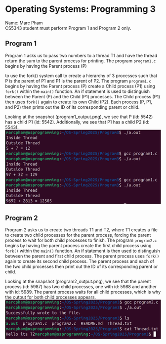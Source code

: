 # Operating Systems: Programming 3
Name: Marc Pham  
CS5343 student must perform Program 1 and Program 2 only.
## Program 1
Program 1 asks us to pass two numbers to a thread T1 and have the thread return the sum to the parent process for printing. The program `program1.c` begins by having the Parent process (P)

to use the fork() system call to create a hierarchy of 3 processes such that P is the parent of P1 and P1 is the parent of P2. The program `program1.c` begins by having the Parent process (P) create a Child process (P1) using `fork()` within the `main()` function. An if statement is used to distinguish between the Parent (P) and the Child (P1) processes. The Child process (P1) then uses `fork()` again to create its own Child (P2). Each process (P, P1, and P2) then prints out the ID of its corresponding parent or child. 

Looking at the snapshot (program1_output.png), we see that P (id: 5542) has a child P1 (id: 5542). Additionally, we see that P1 has a child P2 (id: 5543).
![plot](program1_programming3.png)
## Program 2
Program 2 asks us to create two threads T1 and T2, where T1 creates a file 
to create two child processes for the parent process, forcing the parent process to wait for both child processes to finish. The program `program2.c` begins by having the parent process create the first child process using `fork()` within the `main()` function. An if statement is then used to distinguish between the parent and first child process. The parent process uses `fork()` again to create its second child process. The parent process and each of the two child processes  then print out the ID of its corresponding parent or child.  

Looking at the snapshot (program2_output.png), we see that the parent process (id: 5987) has two child processes, one with id: 5988 and another with id: 5989. The parent process waits for all child processes, which is why the output for both child processes appears.
![plot](program2_programming3.png)
